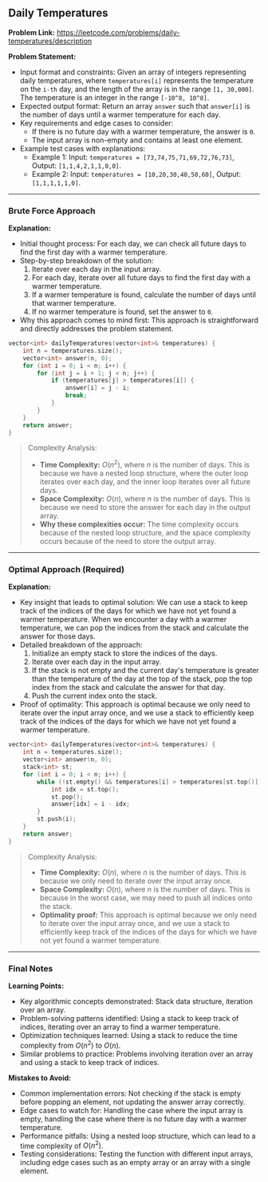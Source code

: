 ## Daily Temperatures
**Problem Link:** https://leetcode.com/problems/daily-temperatures/description

**Problem Statement:**
- Input format and constraints: Given an array of integers representing daily temperatures, where `temperatures[i]` represents the temperature on the `i-th` day, and the length of the array is in the range `[1, 30,000]`. The temperature is an integer in the range `[-10^8, 10^8]`.
- Expected output format: Return an array `answer` such that `answer[i]` is the number of days until a warmer temperature for each day.
- Key requirements and edge cases to consider: 
    * If there is no future day with a warmer temperature, the answer is `0`.
    * The input array is non-empty and contains at least one element.
- Example test cases with explanations: 
    * Example 1: Input: `temperatures = [73,74,75,71,69,72,76,73]`, Output: `[1,1,4,2,1,1,0,0]`.
    * Example 2: Input: `temperatures = [10,20,30,40,50,60]`, Output: `[1,1,1,1,1,0]`.

---

### Brute Force Approach

**Explanation:**
- Initial thought process: For each day, we can check all future days to find the first day with a warmer temperature.
- Step-by-step breakdown of the solution:
    1. Iterate over each day in the input array.
    2. For each day, iterate over all future days to find the first day with a warmer temperature.
    3. If a warmer temperature is found, calculate the number of days until that warmer temperature.
    4. If no warmer temperature is found, set the answer to `0`.
- Why this approach comes to mind first: This approach is straightforward and directly addresses the problem statement.

```cpp
vector<int> dailyTemperatures(vector<int>& temperatures) {
    int n = temperatures.size();
    vector<int> answer(n, 0);
    for (int i = 0; i < n; i++) {
        for (int j = i + 1; j < n; j++) {
            if (temperatures[j] > temperatures[i]) {
                answer[i] = j - i;
                break;
            }
        }
    }
    return answer;
}
```

> Complexity Analysis:
> - **Time Complexity:** $O(n^2)$, where $n$ is the number of days. This is because we have a nested loop structure, where the outer loop iterates over each day, and the inner loop iterates over all future days.
> - **Space Complexity:** $O(n)$, where $n$ is the number of days. This is because we need to store the answer for each day in the output array.
> - **Why these complexities occur:** The time complexity occurs because of the nested loop structure, and the space complexity occurs because of the need to store the output array.

---

### Optimal Approach (Required)

**Explanation:**
- Key insight that leads to optimal solution: We can use a stack to keep track of the indices of the days for which we have not yet found a warmer temperature. When we encounter a day with a warmer temperature, we can pop the indices from the stack and calculate the answer for those days.
- Detailed breakdown of the approach:
    1. Initialize an empty stack to store the indices of the days.
    2. Iterate over each day in the input array.
    3. If the stack is not empty and the current day's temperature is greater than the temperature of the day at the top of the stack, pop the top index from the stack and calculate the answer for that day.
    4. Push the current index onto the stack.
- Proof of optimality: This approach is optimal because we only need to iterate over the input array once, and we use a stack to efficiently keep track of the indices of the days for which we have not yet found a warmer temperature.

```cpp
vector<int> dailyTemperatures(vector<int>& temperatures) {
    int n = temperatures.size();
    vector<int> answer(n, 0);
    stack<int> st;
    for (int i = 0; i < n; i++) {
        while (!st.empty() && temperatures[i] > temperatures[st.top()]) {
            int idx = st.top();
            st.pop();
            answer[idx] = i - idx;
        }
        st.push(i);
    }
    return answer;
}
```

> Complexity Analysis:
> - **Time Complexity:** $O(n)$, where $n$ is the number of days. This is because we only need to iterate over the input array once.
> - **Space Complexity:** $O(n)$, where $n$ is the number of days. This is because in the worst case, we may need to push all indices onto the stack.
> - **Optimality proof:** This approach is optimal because we only need to iterate over the input array once, and we use a stack to efficiently keep track of the indices of the days for which we have not yet found a warmer temperature.

---

### Final Notes

**Learning Points:**
- Key algorithmic concepts demonstrated: Stack data structure, iteration over an array.
- Problem-solving patterns identified: Using a stack to keep track of indices, iterating over an array to find a warmer temperature.
- Optimization techniques learned: Using a stack to reduce the time complexity from $O(n^2)$ to $O(n)$.
- Similar problems to practice: Problems involving iteration over an array and using a stack to keep track of indices.

**Mistakes to Avoid:**
- Common implementation errors: Not checking if the stack is empty before popping an element, not updating the answer array correctly.
- Edge cases to watch for: Handling the case where the input array is empty, handling the case where there is no future day with a warmer temperature.
- Performance pitfalls: Using a nested loop structure, which can lead to a time complexity of $O(n^2)$.
- Testing considerations: Testing the function with different input arrays, including edge cases such as an empty array or an array with a single element.